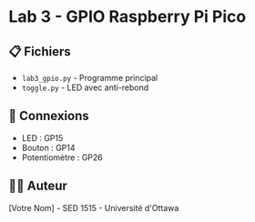 # Lab 3 - GPIO Raspberry Pi Pico

## 📋 Fichiers
- `lab3_gpio.py` - Programme principal
- `toggle.py` - LED avec anti-rebond

## 🔌 Connexions
- LED : GP15
- Bouton : GP14
- Potentiomètre : GP26

## 👨‍🎓 Auteur
[Votre Nom] - SED 1515 - Université d'Ottawa
